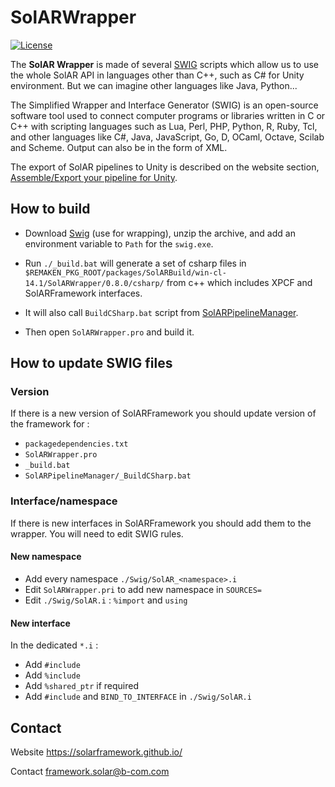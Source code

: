 # SolARWrapper

[![License](https://img.shields.io/github/license/SolARFramework/SwigWrapper?style=flat-square&label=License)](https://www.apache.org/licenses/LICENSE-2.0)

The **SolAR Wrapper** is made of several [SWIG](http://www.swig.org/) scripts which allow us to use the whole SolAR API in languages other than C++, such as C# for Unity environment. But we can imagine other languages like Java, Python...

The Simplified Wrapper and Interface Generator (SWIG) is an open-source software tool used to connect computer programs or libraries written in C or C++ with scripting languages such as Lua, Perl, PHP, Python, R, Ruby, Tcl, and other languages like C#, Java, JavaScript, Go, D, OCaml, Octave, Scilab and Scheme. Output can also be in the form of XML.

The export of SolAR pipelines to Unity is described on the website section, [Assemble/Export your pipeline for Unity](http://www.solarframework.org/assemble/unity_pipeline/#export_your_pipeline_for_unity).

## How to build

* Download [Swig](http://www.swig.org/) (use for wrapping), unzip the archive, and add an environment variable to `Path` for the `swig.exe`. 

* Run `./_build.bat` will generate a set of csharp files in `$REMAKEN_PKG_ROOT/packages/SolARBuild/win-cl-14.1/SolARWrapper/0.8.0/csharp/` from c++ which includes XPCF and SolARFramework interfaces.

* It will also call `BuildCSharp.bat` script from [SolARPipelineManager](https://github.com/SolarFramework/SolARPipelineManager).

* Then open `SolARWrapper.pro` and build it.

## How to update SWIG files

### Version
If there is a new version of SolARFramework you should update version of the framework for :
* `packagedependencies.txt`
* `SolARWrapper.pro`
* `_build.bat`
* `SolARPipelineManager/_BuildCSharp.bat`

### Interface/namespace
If there is new interfaces in SolARFramework you should add them to the wrapper. You will need to edit SWIG rules.

#### New namespace

* Add every namespace `./Swig/SolAR_<namespace>.i`
* Edit `SolARWrapper.pri` to add new namespace in `SOURCES=`
* Edit `./Swig/SolAR.i` :  `%import` and `using`

#### New interface

In the dedicated `*.i` :
* Add `#include`
* Add `%include`
* Add `%shared_ptr` if required
* Add `#include` and `BIND_TO_INTERFACE` in `./Swig/SolAR.i`

## Contact 
Website https://solarframework.github.io/

Contact framework.solar@b-com.com



